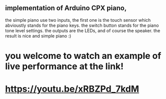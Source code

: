 ## implementation of Arduino CPX piano,
the simple piano use two inputs, the first one is the touch sensor which abvioustly stands for the piano keys.
the switch button stands for the piano tone level settings.
the outputs are the LEDs, and of course the speaker.
the result is nice and simple piano :)
# you welcome to watch an example of live performance at the link!
# https://youtu.be/xRBZPd_7kdM 